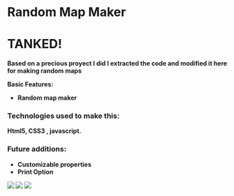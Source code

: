 # Random Map Maker
# <strong>TANKED!

<p>Based on a precious proyect I did I extracted the code and modified it here for making random maps</p>
Basic Features:

 * Random map maker


### Technologies used to make this:
Html5, CSS3 , javascript.


### Future additions: 
 * Customizable properties
 * Print Option


![](https://github.com/ahuertam/andomMapMaker/samples/Selección_031.png?raw=true)
![](https://github.com/ahuertam/randomMapMaker/samples/Selección_032.png?raw=true)
![](https://github.com/ahuertam/randomMapMaker/samples/Selección_033.png?raw=true)



